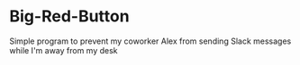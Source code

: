 # Big-Red-Button
Simple program to prevent my coworker Alex from sending Slack messages while I'm away from my desk

